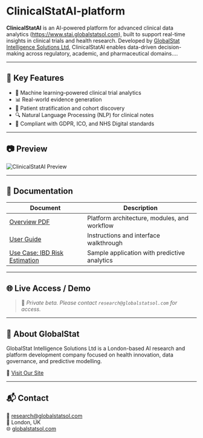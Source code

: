 # ClinicalStatAI-platform

**ClinicalStatAI** is an AI-powered platform for advanced clinical data analytics (https://www.stai.globalstatsol.com), built to support real-time insights in clinical trials and health research. Developed by [GlobalStat Intelligence Solutions Ltd](https://www.globalstatsol.com), ClinicalStatAI enables data-driven decision-making across regulatory, academic, and pharmaceutical domains....

---

## 🚀 Key Features

- 🧠 Machine learning–powered clinical trial analytics
- 📊 Real-world evidence generation
- 👥 Patient stratification and cohort discovery
- 🔍 Natural Language Processing (NLP) for clinical notes
- 🔐 Compliant with GDPR, ICO, and NHS Digital standards

---

## 📷 Preview

![ClinicalStatAI Preview](https://stai.globalstatsol.com)

---

## 📄 Documentation

| Document | Description |
|----------|-------------|
| [Overview PDF](docs/ClinicalStatAI-Overview.pdf) | Platform architecture, modules, and workflow |
| [User Guide](docs/ClinicalStatAI-UserGuide.pdf) | Instructions and interface walkthrough |
| [Use Case: IBD Risk Estimation](docs/ClinicalStatAI-IBD-UseCase.pdf) | Sample application with predictive analytics |

---

## 🌐 Live Access / Demo

> 🔐 _Private beta. Please contact `research@globalstatsol.com` for access._



---

## 🏢 About GlobalStat

GlobalStat Intelligence Solutions Ltd is a London-based AI research and platform development company focused on health innovation, data governance, and predictive modelling.

🔗 [Visit Our Site](https://www.globalstatsol.com)

---

## 📬 Contact

📧 research@globalstatsol.com  
📍 London, UK  
🌐 [globalstatsol.com](https://www.globalstatsol.com)
